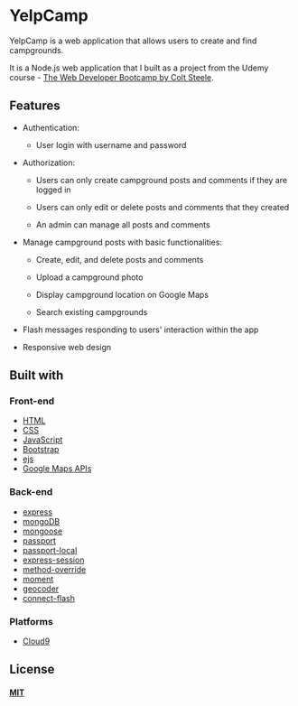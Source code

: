 # YelpCamp

YelpCamp is a web application that allows users to create and find campgrounds.

It is a Node.js web application that I built as a project from the Udemy course - [The Web Developer Bootcamp by Colt Steele](https://www.udemy.com/the-web-developer-bootcamp/).

## Features

* Authentication:
  
  * User login with username and password

* Authorization:

  * Users can only create campground posts and comments if they are logged in

  * Users can only edit or delete posts and comments that they created

  * An admin can manage all posts and comments

* Manage campground posts with basic functionalities:

  * Create, edit, and delete posts and comments

  * Upload a campground photo

  * Display campground location on Google Maps
  
  * Search existing campgrounds

* Flash messages responding to users' interaction within the app

* Responsive web design

## Built with

### Front-end

* [HTML](https://developer.mozilla.org/en-US/docs/Web/HTML)
* [CSS](https://developer.mozilla.org/en-US/docs/Web/CSS)
* [JavaScript](https://developer.mozilla.org/en-US/docs/Web/JavaScript)
* [Bootstrap](http://getbootstrap.com/)
* [ejs](http://ejs.co/)
* [Google Maps APIs](https://developers.google.com/maps/)

### Back-end

* [express](https://expressjs.com/)
* [mongoDB](https://www.mongodb.com/)
* [mongoose](http://mongoosejs.com/)
* [passport](http://www.passportjs.org/)
* [passport-local](https://github.com/jaredhanson/passport-local)
* [express-session](https://github.com/expressjs/session)
* [method-override](https://github.com/expressjs/method-override)
* [moment](https://momentjs.com/)
* [geocoder](https://github.com/wyattdanger/geocoder)
* [connect-flash](https://github.com/jaredhanson/connect-flash)

### Platforms

* [Cloud9](https://aws.amazon.com/cloud9/?origin=c9io)
## License

#### [MIT](./LICENSE)
